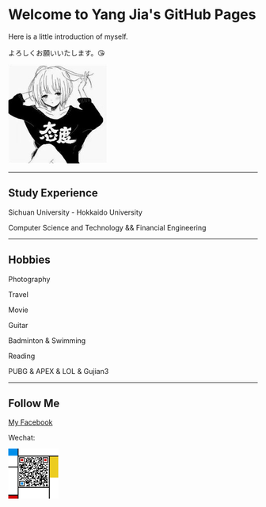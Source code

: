 # Welcome to Yang Jia's GitHub Pages

Here is a little introduction of myself.

よろしくお願いいたします。:kissing_heart:

![](github_fig.jpg)


-----

## Study Experience

Sichuan University - Hokkaido University

Computer Science and Technology && Financial Engineering

-----

## Hobbies

Photography

Travel

Movie

Guitar

Badminton & Swimming

Reading

PUBG & APEX & LOL & Gujian3

-------

## Follow Me

[My Facebook](https://www.facebook.com/profile.php?id=100012850391181)

Wechat: 

<img src="QR_Code.jpg" width="20%" height="20%">

